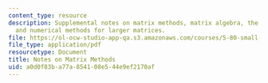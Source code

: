 ```yaml
---
content_type: resource
description: Supplemental notes on matrix methods, matrix algebra, the two-state problem,
  and numerical methods for larger matrices.
file: https://ol-ocw-studio-app-qa.s3.amazonaws.com/courses/5-80-small-molecule-spectroscopy-and-dynamics-fall-2008/a0d0f83ba77a854108e544e9ef2170af_mtxmthds_1982.pdf
file_type: application/pdf
resourcetype: Document
title: Notes on Matrix Methods
uid: a0d0f83b-a77a-8541-08e5-44e9ef2170af
---
```

